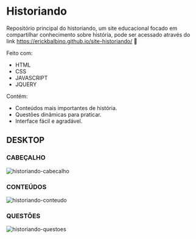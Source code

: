 # Historiando
Repositório principal do historiando, um site educacional focado em compartilhar conhecimento sobre história, pode ser acessado através do link    https://erickbalbino.github.io/site-historiando/ 🤝
 
 Feito com:
* HTML
* CSS
* JAVASCRIPT
* JQUERY

 Contém:
* Conteúdos mais importantes de história.
* Questões dinâmicas para praticar.
* Interface fácil e agradável.

## DESKTOP
### CABEÇALHO
![historiando-cabecalho](https://user-images.githubusercontent.com/78397162/147882280-22ea088e-2043-4b06-82f5-f20f2e4a43df.png)

### CONTEÚDOS
![historiando-conteudo](https://user-images.githubusercontent.com/78397162/147882286-db17783b-67a7-4a27-8167-61e552625ef9.png)

### QUESTÕES
![historiando-questoes](https://user-images.githubusercontent.com/78397162/147882292-b2a87944-d68c-4cba-990f-4446a6c906cb.png)
